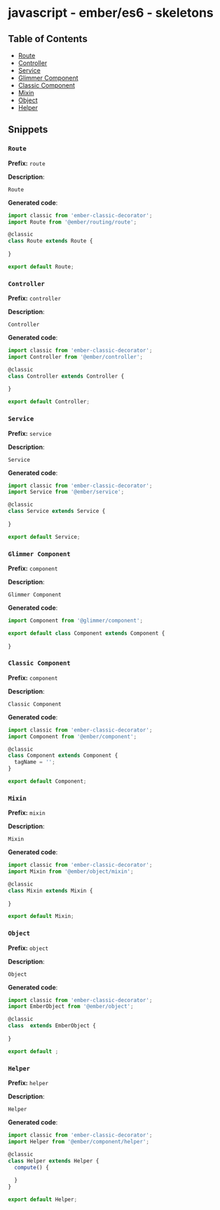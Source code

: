 # javascript - ember/es6 - skeletons
## Table of Contents
- [Route](#route)
- [Controller](#controller)
- [Service](#service)
- [Glimmer Component](#glimmer-component)
- [Classic Component](#classic-component)
- [Mixin](#mixin)
- [Object](#object)
- [Helper](#helper)
## Snippets
### `Route`
**Prefix:** `route`

**Description**:
```
Route
```
**Generated code**:
```js
import classic from 'ember-classic-decorator';
import Route from '@ember/routing/route';

@classic
class Route extends Route {
  
}

export default Route;
```
### `Controller`
**Prefix:** `controller`

**Description**:
```
Controller
```
**Generated code**:
```js
import classic from 'ember-classic-decorator';
import Controller from '@ember/controller';

@classic
class Controller extends Controller {
  
}

export default Controller;
```
### `Service`
**Prefix:** `service`

**Description**:
```
Service
```
**Generated code**:
```js
import classic from 'ember-classic-decorator';
import Service from '@ember/service';

@classic
class Service extends Service {
  
}

export default Service;
```
### `Glimmer Component`
**Prefix:** `component`

**Description**:
```
Glimmer Component
```
**Generated code**:
```js
import Component from '@glimmer/component';

export default class Component extends Component {
  
}
```
### `Classic Component`
**Prefix:** `component`

**Description**:
```
Classic Component
```
**Generated code**:
```js
import classic from 'ember-classic-decorator';
import Component from '@ember/component';

@classic
class Component extends Component {
  tagName = '';
}

export default Component;
```
### `Mixin`
**Prefix:** `mixin`

**Description**:
```
Mixin
```
**Generated code**:
```js
import classic from 'ember-classic-decorator';
import Mixin from '@ember/object/mixin';

@classic
class Mixin extends Mixin {
  
}

export default Mixin;
```
### `Object`
**Prefix:** `object`

**Description**:
```
Object
```
**Generated code**:
```js
import classic from 'ember-classic-decorator';
import EmberObject from '@ember/object';

@classic
class  extends EmberObject {
  
}

export default ;
```
### `Helper`
**Prefix:** `helper`

**Description**:
```
Helper
```
**Generated code**:
```js
import classic from 'ember-classic-decorator';
import Helper from '@ember/component/helper';

@classic
class Helper extends Helper {
  compute() {
    
  }
}

export default Helper;
```